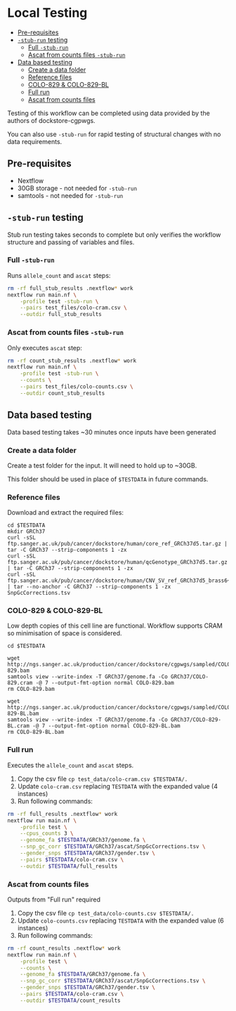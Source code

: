 # Local Testing <!-- omit in toc -->

- [Pre-requisites](#pre-requisites)
- [`-stub-run` testing](#-stub-run-testing)
  - [Full `-stub-run`](#full--stub-run)
  - [Ascat from counts files `-stub-run`](#ascat-from-counts-files--stub-run)
- [Data based testing](#data-based-testing)
  - [Create a data folder](#create-a-data-folder)
  - [Reference files](#reference-files)
  - [COLO-829 & COLO-829-BL](#colo-829--colo-829-bl)
  - [Full run](#full-run)
  - [Ascat from counts files](#ascat-from-counts-files)

Testing of this workflow can be completed using data provided by the authors of dockstore-cgpwgs.

You can also use `-stub-run` for rapid testing of structural changes with no data requirements.

## Pre-requisites

- Nextflow
- 30GB storage - not needed for `-stub-run`
- samtools - not needed for `-stub-run`

## `-stub-run` testing

Stub run testing takes seconds to complete but only verifies the workflow structure and passing of variables and files.

### Full `-stub-run`

Runs `allele_count` and `ascat` steps:

```bash
rm -rf full_stub_results .nextflow* work
nextflow run main.nf \
    -profile test -stub-run \
    --pairs test_files/colo-cram.csv \
    --outdir full_stub_results
```

### Ascat from counts files `-stub-run`

Only executes `ascat` step:

```bash
rm -rf count_stub_results .nextflow* work
nextflow run main.nf \
    -profile test -stub-run \
    --counts \
    --pairs test_files/colo-counts.csv \
    --outdir count_stub_results
```

## Data based testing

Data based testing takes ~30 minutes once inputs have been generated

### Create a data folder

Create a test folder for the input.  It will need to hold up to ~30GB.

This folder should be used in place of `$TESTDATA` in future commands.

### Reference files

Download and extract the required files:

```
cd $TESTDATA
mkdir GRCh37
curl -sSL ftp.sanger.ac.uk/pub/cancer/dockstore/human/core_ref_GRCh37d5.tar.gz | tar -C GRCh37 --strip-components 1 -zx
curl -sSL ftp.sanger.ac.uk/pub/cancer/dockstore/human/qcGenotype_GRCh37d5.tar.gz | tar -C GRCh37 --strip-components 1 -zx
curl -sSL ftp.sanger.ac.uk/pub/cancer/dockstore/human/CNV_SV_ref_GRCh37d5_brass6+.tar.gz | tar --no-anchor -C GRCh37 --strip-components 1 -zx SnpGcCorrections.tsv
```

### COLO-829 & COLO-829-BL

Low depth copies of this cell line are functional.  Workflow supports CRAM so minimisation of space is considered.

```
cd $TESTDATA

wget http://ngs.sanger.ac.uk/production/cancer/dockstore/cgpwgs/sampled/COLO-829.bam
samtools view --write-index -T GRCh37/genome.fa -Co GRCh37/COLO-829.cram -@ 7 --output-fmt-option normal COLO-829.bam
rm COLO-829.bam

wget http://ngs.sanger.ac.uk/production/cancer/dockstore/cgpwgs/sampled/COLO-829-BL.bam
samtools view --write-index -T GRCh37/genome.fa -Co GRCh37/COLO-829-BL.cram -@ 7 --output-fmt-option normal COLO-829-BL.bam
rm COLO-829-BL.bam
```

### Full run

Executes the `allele_count` and `ascat` steps.

1. Copy the csv file `cp test_data/colo-cram.csv $TESTDATA/.`
1. Update `colo-cram.csv` replacing `TESTDATA` with the expanded value (4 instances)
1. Run following commands:

```bash
rm -rf full_results .nextflow* work
nextflow run main.nf \
    -profile test \
    --cpus_counts 3 \
    --genome_fa $TESTDATA/GRCh37/genome.fa \
    --snp_gc_corr $TESTDATA/GRCh37/ascat/SnpGcCorrections.tsv \
    --gender_snps $TESTDATA/GRCh37/gender.tsv \
    --pairs $TESTDATA/colo-cram.csv \
    --outdir $TESTDATA/full_results
```

### Ascat from counts files

Outputs from "Full run" required

1. Copy the csv file `cp test_data/colo-counts.csv $TESTDATA/.`
1. Update `colo-counts.csv` replacing `TESTDATA` with the expanded value (6 instances)
1. Run following commands:

```bash
rm -rf count_results .nextflow* work
nextflow run main.nf \
    -profile test \
    --counts \
    --genome_fa $TESTDATA/GRCh37/genome.fa \
    --snp_gc_corr $TESTDATA/GRCh37/ascat/SnpGcCorrections.tsv \
    --gender_snps $TESTDATA/GRCh37/gender.tsv \
    --pairs $TESTDATA/colo-cram.csv \
    --outdir $TESTDATA/count_results
```
